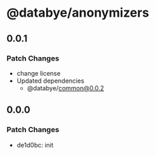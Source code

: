 # @databye/anonymizers

## 0.0.1

### Patch Changes

- change license
- Updated dependencies
  - @databye/common@0.0.2

## 0.0.0

### Patch Changes

- de1d0bc: init
